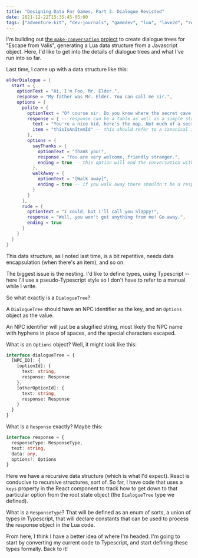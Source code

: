 ```yaml
---
title: "Designing Data For Games, Part 3: Dialogue Revisted"
date: 2021-12-22T15:35:45-05:00
tags: ["adventure-kit", "dev-journals", "gamedev", "lua", "love2d", "react", "typescript"]
---
```


I'm building out [the `make-conversation` project][1] to create dialogue trees for "Escape from Valis", generating a Lua data structure from a Javascript object. Here, I'd like to get into the details of dialogue trees and what I've run into so far.

Last time, I came up with a data structure like this:

```lua
elderDialogue = {
  start = {
    optionText = "Hi, I'm Foo, Mr. Elder.",
    response = "My father was Mr. Elder. You can call me sir.",
    options = {
      polite = {
        optionText = "Of course sir. Do you know where the secret cave is?",
        response = { -- response can be a table as well as a simple string
          text = "You're a nice kid, here's the map. Not much of a secret, really.",
          item = "thisIsAnItemId" -- this should refer to a canonical item table
        },
        options = {
          sayThanks = {
            optionText = "Thank you!",
            response = "You are very welcome, friendly stranger.",
            ending = true -- this option will end the conversation with this NPC
          },
          walkAway = {
            optionText = "[Walk away]",
            ending = true -- if you walk away there shouldn't be a response
          }
        }
      },
      rude = {
        optionText = "I could, but I'll call you Slappy!",
        response = "Well, you won't get anything from me! Go away.",
        ending = true
      }
    }
  }
}
```

This data structure, as I noted last time, is a bit repetitive, needs data encapsulation (when there's an item), and so on.

The biggest issue is the nesting. I'd like to define types, using Typescript -- here I'll use a pseudo-Typescript style so I don't have to refer to a manual while I write.

So what exactly is a `DialogueTree`?

A `DialogueTree` should have an NPC identifier as the key, and an `Options` object as the value.

An NPC identifier will just be a slugified string, most likely the NPC name with hyphens in place of spaces, and the special characters escaped.

What is an `Options` object? Well, it might look like this:

```typescript
interface dialogueTree = {
  [NPC_ID]: {
    [optionId]: {
      text: string,
      response: Response
    },
    [otherOptionId]: {
      text: string,
      response: Response
    }
  }
}
```

What is a `Response` exactly? Maybe this:

```typescript
interface response = {
  responseType: ResponseType,
  text: string,
  data: any,
  options?: Options
}
```

Here we have a recursive data structure (which is what I'd expect). React is conducive to recursive structures, sort of. So far, I have code that uses a `keys` property in the React component to track how to get down to that particular option from the root state object (the `DialogueTree` type we defined).

What is a `ResponseType`? That will be defined as an enum of sorts, a union of types in Typescript, that will declare constants that can be used to process the response object in the Lua code.

From here, I think I have a better idea of where I'm headed. I'm going to start by converting my current code to Typescript, and start defining these types formally. Back to it!

[1]: https://github.com/ajpocus/make-conversation
